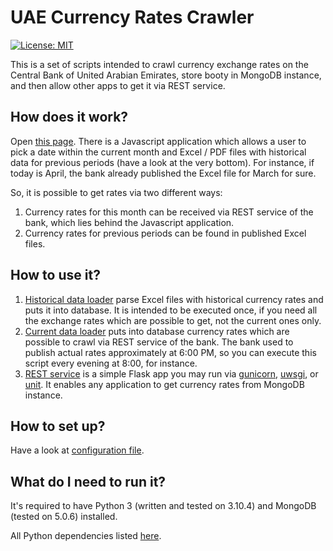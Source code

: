 # UAE Currency Rates Crawler

[![License: MIT](https://img.shields.io/badge/License-MIT-yellow.svg)](https://opensource.org/licenses/MIT)

This is a set of scripts intended to crawl currency exchange rates on the Central Bank of United Arabian Emirates, store booty in MongoDB instance, and then allow other apps to get it via REST service.

## How does it work?

Open [this page](https://www.centralbank.ae/en/fx-rates). There is a Javascript application which allows a user to pick a date within the current month and Excel / PDF files with historical data for previous periods (have a look at the very bottom). For instance, if today is April, the bank already published the Excel file for March for sure.

So, it is possible to get rates via two different ways:

1. Currency rates for this month can be received via REST service of the bank, which lies behind the Javascript application.
2. Currency rates for previous periods can be found in published Excel files.

## How to use it?

1. [Historical data loader](load_history.py) parse Excel files with historical currency rates and puts it into database. It is intended to be executed once, if you need all the exchange rates which are possible to get, not the current ones only.
2. [Current data loader](load_current.py) puts into database currency rates which are possible to crawl via REST service of the bank. The bank used to publish actual rates approximately at 6:00 PM, so you can execute this script every evening at 8:00, for instance.
3. [REST service](api.py) is a simple Flask app you may run via [gunicorn](https://github.com/benoitc/gunicorn), [uwsgi](https://github.com/unbit/uwsgi), or [unit](https://github.com/nginx/unit). It enables any application to get currency rates from MongoDB instance.

## How to set up?

Have a look at [configuration file](config.yaml).

## What do I need to run it?

It's required to have Python 3 (written and tested on 3.10.4) and MongoDB (tested on 5.0.6) installed.

All Python dependencies listed [here](requirements.txt).